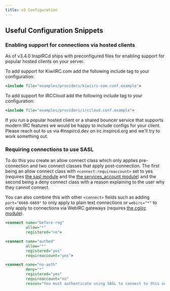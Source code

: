 ```yaml
---
title: v3 Configuration
---
```


## Useful Configuration Snippets

### Enabling support for connections via hosted clients

As of v3.4.0 InspIRCd ships with preconfigured files for enabling support for popular hosted clients on your server.

To add support for KiwiIRC.com add the following include tag to your configuration:

```xml
<include file="examples/providers/kiwiirc-com.conf.example">
```

To add support for IRCCloud add the following include tag to your configuration:

```xml
<include file="examples/providers/irccloud.conf.example">
```

If you run a popular hosted client or a shared bouncer service that supports modern IRC features we would be happy to include configs for your client. Please reach out to us via \#inspircd.dev on irc.inspircd.org and we'll try to work something out.

### Requiring connections to use SASL

To do this you create an allow connect class which only applies pre-connection and two connect classes that apply post-connection. The first being an allow connect class with `<connect:requireaccount>` set to yes (requires [the sasl module](/3/modules/sasl) and the [the services_account module](/3/modules/services_account)) and the second being a deny connect class with a reason explaining to the user why they cannot connect.

You can also combine this with other `<connect>` fields such as adding `port="6660-6669"` to only apply to plain text connections or `webirc="*"` to only apply to connections via WebIRC gateways (requires [the cgiirc module](/3/modules/cgiirc)).

```xml
<connect name="before-reg"
         allow="*"
         registered="no">

<connect name="authed"
         allow="*"
         registered="yes"
         requireaccount="yes">

<connect name="no-auth"
         deny="*"
         registered="yes"
         requireaccount="no"
         reason="You must authenticate using SASL to connect to this server.">
```
